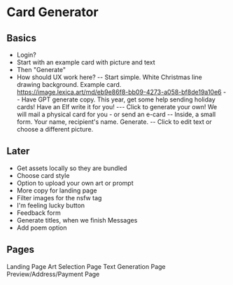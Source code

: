 # Card Generator

## Basics
- Login?
- Start with an example card with picture and text
- Then "Generate"
- How should UX work here?
-- Start simple. White Christmas line drawing background. Example card.
https://image.lexica.art/md/eb9e86f8-bb09-4273-a058-bf8de19a10e6
-- Have GPT generate copy. This year, get some help sending holiday cards! Have an Elf write it for you!
--- Click to generate your own! We will mail a physical card for you - or send an e-card
-- Inside, a small form. Your name, recipient's name. Generate.
-- Click to edit text or choose a different picture.

## Later
- Get assets locally so they are bundled
- Choose card style
- Option to upload your own art or prompt
- More copy for landing page
- Filter images for the nsfw tag
- I'm feeling lucky button
- Feedback form
- Generate titles, when we finish Messages
- Add poem option

## Pages
Landing Page
Art Selection Page
Text Generation Page
Preview/Address/Payment Page
